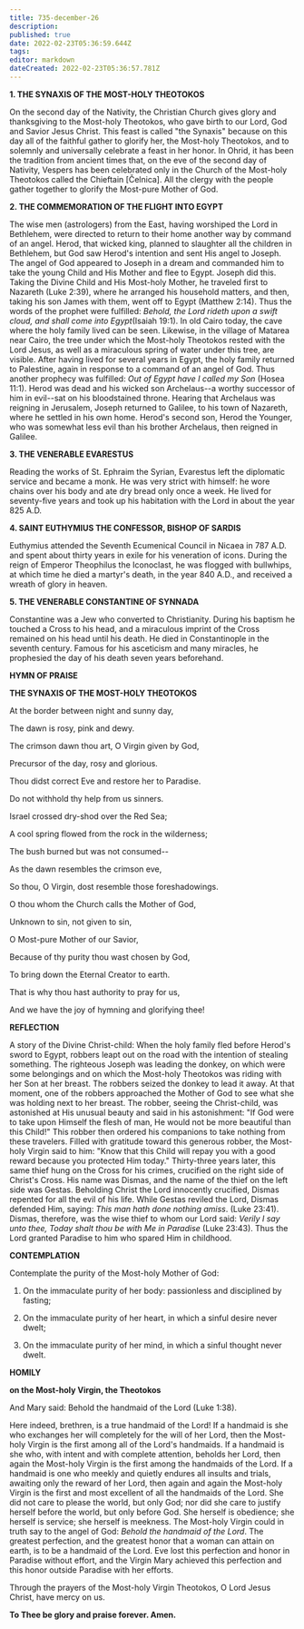 ```yaml
---
title: 735-december-26
description: 
published: true
date: 2022-02-23T05:36:59.644Z
tags: 
editor: markdown
dateCreated: 2022-02-23T05:36:57.781Z
---
```



**1. THE SYNAXIS OF THE MOST-HOLY THEOTOKOS**

On the second day of the Nativity, the Christian Church gives glory and thanksgiving to the Most-holy Theotokos, who gave birth to our Lord, God and Savior Jesus Christ. This feast is called "the Synaxis" because on this day all of the faithful gather to glorify her, the Most-holy Theotokos, and to solemnly and universally celebrate a feast in her honor. In Ohrid, it has been the tradition from ancient times that, on the eve of the second day of Nativity, Vespers has been celebrated only in the Church of the Most-holy Theotokos called the Chieftain [Čelnica]. All the clergy with the people gather together to glorify the Most-pure Mother of God.

**2. THE COMMEMORATION OF THE FLIGHT INTO EGYPT**

The wise men (astrologers) from the East, having worshiped the Lord in Bethlehem, were directed to return to their home another way by command of an angel. Herod, that wicked king, planned to slaughter all the children in Bethlehem, but God saw Herod's intention and sent His angel to Joseph. The angel of God appeared to Joseph in a dream and commanded him to take the young Child and His Mother and flee to Egypt. Joseph did this. Taking the Divine Child and His Most-holy Mother, he traveled first to Nazareth (Luke 2:39), where he arranged his household matters, and then, taking his son James with them, went off to Egypt (Matthew 2:14). Thus the words of the prophet were fulfilled: *Behold, the Lord rideth upon a swift cloud, and shall come into Egypt*(Isaiah 19:1). In old Cairo today, the cave where the holy family lived can be seen. Likewise, in the village of Matarea near Cairo, the tree under which the Most-holy Theotokos rested with the Lord Jesus, as well as a miraculous spring of water under this tree, are visible. After having lived for several years in Egypt, the holy family returned to Palestine, again in response to a command of an angel of God. Thus another prophecy was fulfilled: *Out of Egypt have I called my Son* (Hosea 11:1). Herod was dead and his wicked son Archelaus--a worthy successor of him in evil--sat on his bloodstained throne. Hearing that Archelaus was reigning in Jerusalem, Joseph returned to Galilee, to his town of Nazareth, where he settled in his own home. Herod's second son, Herod the Younger, who was somewhat less evil than his brother Archelaus, then reigned in Galilee.

**3. THE VENERABLE EVARESTUS**

Reading the works of St. Ephraim the Syrian, Evarestus left the diplomatic service and became a monk. He was very strict with himself: he wore chains over his body and ate dry bread only once a week. He lived for seventy-five years and took up his habitation with the Lord in about the year 825 A.D.

**4. SAINT EUTHYMIUS THE CONFESSOR, BISHOP OF SARDIS**

Euthymius attended the Seventh Ecumenical Council in Nicaea in 787 A.D. and spent about thirty years in exile for his veneration of icons. During the reign of Emperor Theophilus the Iconoclast, he was flogged with bullwhips, at which time he died a martyr's death, in the year 840 A.D., and received a wreath of glory in heaven.

**5. THE VENERABLE CONSTANTINE OF SYNNADA**

Constantine was a Jew who converted to Christianity. During his baptism he touched a Cross to his head, and a miraculous imprint of the Cross remained on his head until his death. He died in Constantinople in the seventh century. Famous for his asceticism and many miracles, he prophesied the day of his death seven years beforehand.



**HYMN OF PRAISE**

**THE SYNAXIS OF THE MOST-HOLY THEOTOKOS**

At the border between night and sunny day,

The dawn is rosy, pink and dewy.

The crimson dawn thou art, O Virgin given by God,

Precursor of the day, rosy and glorious.

Thou didst correct Eve and restore her to Paradise.

Do not withhold thy help from us sinners.


Israel crossed dry-shod over the Red Sea;

A cool spring flowed from the rock in the wilderness;

The bush burned but was not consumed--

As the dawn resembles the crimson eve,

So thou, O Virgin, dost resemble those foreshadowings.

O thou whom the Church calls the Mother of God,

Unknown to sin, not given to sin,

O Most-pure Mother of our Savior,

Because of thy purity thou wast chosen by God,

To bring down the Eternal Creator to earth.

That is why thou hast authority to pray for us,

And we have the joy of hymning and glorifying thee!



**REFLECTION**

A story of the Divine Christ-child: When the holy family fled before Herod's sword to Egypt, robbers leapt out on the road with the intention of stealing something. The righteous Joseph was leading the donkey, on which were some belongings and on which the Most-holy Theotokos was riding with her Son at her breast. The robbers seized the donkey to lead it away. At that moment, one of the robbers approached the Mother of God to see what she was holding next to her breast. The robber, seeing the Christ-child, was astonished at His unusual beauty and said in his astonishment: "If God were to take upon Himself the flesh of man, He would not be more beautiful than this Child!" This robber then ordered his companions to take nothing from these travelers. Filled with gratitude toward this generous robber, the Most-holy Virgin said to him: "Know that this Child will repay you with a good reward because you protected Him today." Thirty-three years later, this same thief hung on the Cross for his crimes, crucified on the right side of Christ's Cross. His name was Dismas, and the name of the thief on the left side was Gestas. Beholding Christ the Lord innocently crucified, Dismas repented for all the evil of his life. While Gestas reviled the Lord, Dismas defended Him, saying: *This man hath done nothing amiss*. (Luke 23:41). Dismas, therefore, was the wise thief to whom our Lord said: *Verily I say unto thee, Today shalt thou be with Me in Paradise* (Luke 23:43). Thus the Lord granted Paradise to him who spared Him in childhood.



**CONTEMPLATION**

Contemplate the purity of the Most-holy Mother of God:

1.  On the immaculate purity of her body: passionless and disciplined by fasting;

1.  On the immaculate purity of her heart, in which a sinful desire never dwelt;

1.  On the immaculate purity of her mind, in which a sinful thought never dwelt.



**HOMILY**

**on the Most-holy Virgin, the Theotokos**

And Mary said: Behold the handmaid of the Lord (Luke 1:38).

Here indeed, brethren, is a true handmaid of the Lord! If a handmaid is she who exchanges her will completely for the will of her Lord, then the Most-holy Virgin is the first among all of the Lord's handmaids. If a handmaid is she who, with intent and with complete attention, beholds her Lord, then again the Most-holy Virgin is the first among the handmaids of the Lord. If a handmaid is one who meekly and quietly endures all insults and trials, awaiting only the reward of her Lord, then again and again the Most-holy Virgin is the first and most excellent of all the handmaids of the Lord. She did not care to please the world, but only God; nor did she care to justify herself before the world, but only before God. She herself is obedience; she herself is service; she herself is meekness. The Most-holy Virgin could in truth say to the angel of God: *Behold the handmaid of the Lord*. The greatest perfection, and the greatest honor that a woman can attain on earth, is to be a handmaid of the Lord. Eve lost this perfection and honor in Paradise without effort, and the Virgin Mary achieved this perfection and this honor outside Paradise with her efforts.

Through the prayers of the Most-holy Virgin Theotokos, O Lord Jesus Christ, have mercy on us.

**To Thee be glory and praise forever. Amen.**
